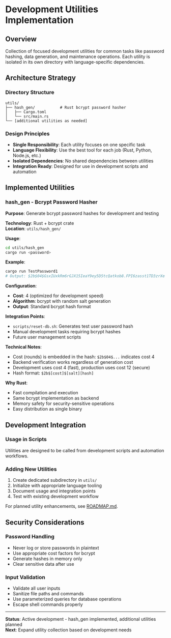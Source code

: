 # Development Utilities Implementation

## Overview
Collection of focused development utilities for common tasks like password hashing, data generation, and maintenance operations. Each utility is isolated in its own directory with language-specific dependencies.

## Architecture Strategy

### Directory Structure
```
utils/
├── hash_gen/           # Rust bcrypt password hasher
│   ├── Cargo.toml
│   └── src/main.rs
└── [additional utilities as needed]
```

### Design Principles
- **Single Responsibility**: Each utility focuses on one specific task
- **Language Flexibility**: Use the best tool for each job (Rust, Python, Node.js, etc.)
- **Isolated Dependencies**: No shared dependencies between utilities
- **Integration Ready**: Designed for use in development scripts and automation

## Implemented Utilities

### hash_gen - Bcrypt Password Hasher

**Purpose**: Generate bcrypt password hashes for development and testing

**Technology**: Rust + bcrypt crate  
**Location**: `utils/hash_gen/`

**Usage**:
```bash
cd utils/hash_gen
cargo run <password>
```

**Example**:
```bash
cargo run TestPassword1
# Output: $2b$04$GsxIUxkRm6rGJX15IeaY9ey5D5tcQatkob8.FPI6zasst1TD3zrXe
```

**Configuration**:
- **Cost**: 4 (optimized for development speed)
- **Algorithm**: bcrypt with random salt generation
- **Output**: Standard bcrypt hash format

**Integration Points**:
- `scripts/reset-db.sh`: Generates test user password hash
- Manual development tasks requiring bcrypt hashes
- Future user management scripts

**Technical Notes**:
- Cost (rounds) is embedded in the hash: `$2b$04$...` indicates cost 4
- Backend verification works regardless of generation cost
- Development uses cost 4 (fast), production uses cost 12 (secure)
- Hash format: `$2b$[cost]$[salt][hash]`

**Why Rust**: 
- Fast compilation and execution
- Same bcrypt implementation as backend
- Memory safety for security-sensitive operations
- Easy distribution as single binary

## Development Integration

### Usage in Scripts
Utilities are designed to be called from development scripts and automation workflows.

### Adding New Utilities
1. Create dedicated subdirectory in `utils/`
2. Initialize with appropriate language tooling  
3. Document usage and integration points
4. Test with existing development workflow

For planned utility enhancements, see [ROADMAP.md](ROADMAP.md).

## Security Considerations

### Password Handling
- Never log or store passwords in plaintext
- Use appropriate cost factors for bcrypt
- Generate hashes in memory only
- Clear sensitive data after use

### Input Validation
- Validate all user inputs
- Sanitize file paths and commands
- Use parameterized queries for database operations
- Escape shell commands properly

---

**Status**: Active development - hash_gen implemented, additional utilities planned  
**Next**: Expand utility collection based on development needs